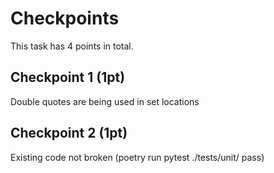 # Checkpoints

This task has 4 points in total.

## Checkpoint 1 (1pt)

Double quotes are being used in set locations

## Checkpoint 2 (1pt)

Existing code not broken (poetry run pytest ./tests/unit/ pass)
